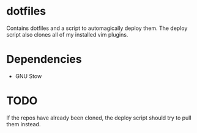 # dotfiles
Contains dotfiles and a script to automagically deploy them.  The deploy script also clones all of my installed vim plugins.

# Dependencies
- GNU Stow

# TODO
If the repos have already been cloned, the deploy script should try to pull them instead.

